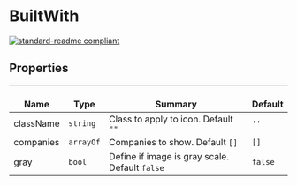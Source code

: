 # BuiltWith
  [![standard-readme compliant](https://img.shields.io/badge/standard--readme-OK-green.svg?style=flat-square)](https://github.com/RichardLitt/standard-readme)
  

  ## Properties
  | </br>Name | </br>Type | </br>Summary | </br>Default | 
| ---- | ---- | ---- | ---- |
| className | `string` | Class to apply to icon. Default `""` | `''` |
| companies | `arrayOf` | Companies to show. Default `[]` | `[]` |
| gray | `bool` | Define if image is gray scale. Default `false` | `false` |